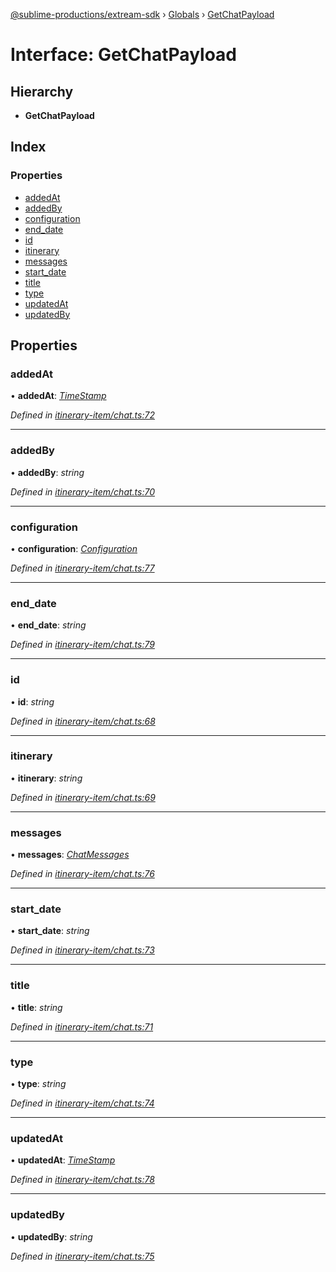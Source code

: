 [@sublime-productions/extream-sdk](../README.md) › [Globals](../globals.md) › [GetChatPayload](getchatpayload.md)

# Interface: GetChatPayload

## Hierarchy

* **GetChatPayload**

## Index

### Properties

* [addedAt](getchatpayload.md#addedat)
* [addedBy](getchatpayload.md#addedby)
* [configuration](getchatpayload.md#configuration)
* [end_date](getchatpayload.md#end_date)
* [id](getchatpayload.md#id)
* [itinerary](getchatpayload.md#itinerary)
* [messages](getchatpayload.md#messages)
* [start_date](getchatpayload.md#start_date)
* [title](getchatpayload.md#title)
* [type](getchatpayload.md#type)
* [updatedAt](getchatpayload.md#updatedat)
* [updatedBy](getchatpayload.md#updatedby)

## Properties

###  addedAt

• **addedAt**: *[TimeStamp](timestamp.md)*

*Defined in [itinerary-item/chat.ts:72](https://github.com/Extream-SaaS/ex-sdk/blob/38e00dd/src/itinerary-item/chat.ts#L72)*

___

###  addedBy

• **addedBy**: *string*

*Defined in [itinerary-item/chat.ts:70](https://github.com/Extream-SaaS/ex-sdk/blob/38e00dd/src/itinerary-item/chat.ts#L70)*

___

###  configuration

• **configuration**: *[Configuration](configuration.md)*

*Defined in [itinerary-item/chat.ts:77](https://github.com/Extream-SaaS/ex-sdk/blob/38e00dd/src/itinerary-item/chat.ts#L77)*

___

###  end_date

• **end_date**: *string*

*Defined in [itinerary-item/chat.ts:79](https://github.com/Extream-SaaS/ex-sdk/blob/38e00dd/src/itinerary-item/chat.ts#L79)*

___

###  id

• **id**: *string*

*Defined in [itinerary-item/chat.ts:68](https://github.com/Extream-SaaS/ex-sdk/blob/38e00dd/src/itinerary-item/chat.ts#L68)*

___

###  itinerary

• **itinerary**: *string*

*Defined in [itinerary-item/chat.ts:69](https://github.com/Extream-SaaS/ex-sdk/blob/38e00dd/src/itinerary-item/chat.ts#L69)*

___

###  messages

• **messages**: *[ChatMessages](chatmessages.md)*

*Defined in [itinerary-item/chat.ts:76](https://github.com/Extream-SaaS/ex-sdk/blob/38e00dd/src/itinerary-item/chat.ts#L76)*

___

###  start_date

• **start_date**: *string*

*Defined in [itinerary-item/chat.ts:73](https://github.com/Extream-SaaS/ex-sdk/blob/38e00dd/src/itinerary-item/chat.ts#L73)*

___

###  title

• **title**: *string*

*Defined in [itinerary-item/chat.ts:71](https://github.com/Extream-SaaS/ex-sdk/blob/38e00dd/src/itinerary-item/chat.ts#L71)*

___

###  type

• **type**: *string*

*Defined in [itinerary-item/chat.ts:74](https://github.com/Extream-SaaS/ex-sdk/blob/38e00dd/src/itinerary-item/chat.ts#L74)*

___

###  updatedAt

• **updatedAt**: *[TimeStamp](timestamp.md)*

*Defined in [itinerary-item/chat.ts:78](https://github.com/Extream-SaaS/ex-sdk/blob/38e00dd/src/itinerary-item/chat.ts#L78)*

___

###  updatedBy

• **updatedBy**: *string*

*Defined in [itinerary-item/chat.ts:75](https://github.com/Extream-SaaS/ex-sdk/blob/38e00dd/src/itinerary-item/chat.ts#L75)*
